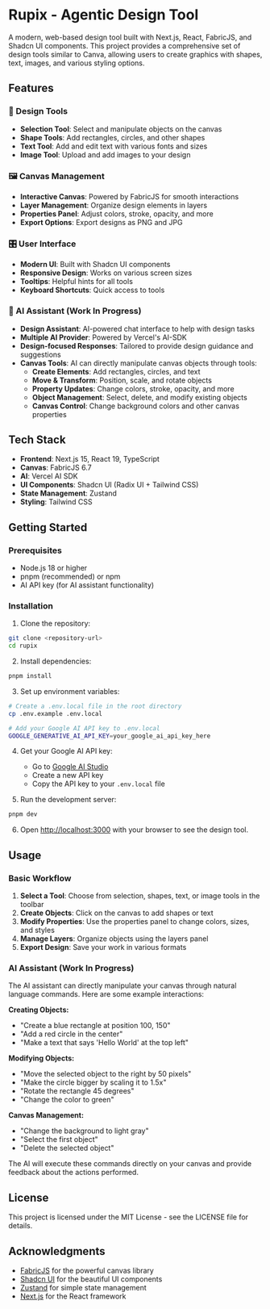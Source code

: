 # Rupix - Agentic Design Tool

A modern, web-based design tool built with Next.js, React, FabricJS, and Shadcn UI components. This project provides a comprehensive set of design tools similar to Canva, allowing users to create graphics with shapes, text, images, and various styling options.

## Features

### 🎨 Design Tools
- **Selection Tool**: Select and manipulate objects on the canvas
- **Shape Tools**: Add rectangles, circles, and other shapes
- **Text Tool**: Add and edit text with various fonts and sizes
- **Image Tool**: Upload and add images to your design

### 🖼️ Canvas Management
- **Interactive Canvas**: Powered by FabricJS for smooth interactions
- **Layer Management**: Organize design elements in layers
- **Properties Panel**: Adjust colors, stroke, opacity, and more
- **Export Options**: Export designs as PNG and JPG

### 🎛️ User Interface
- **Modern UI**: Built with Shadcn UI components
- **Responsive Design**: Works on various screen sizes
- **Tooltips**: Helpful hints for all tools
- **Keyboard Shortcuts**: Quick access to tools

### 🤖 AI Assistant (Work In Progress)
- **Design Assistant**: AI-powered chat interface to help with design tasks
- **Multiple AI Provider**: Powered by Vercel's AI-SDK
- **Design-focused Responses**: Tailored to provide design guidance and suggestions
- **Canvas Tools**: AI can directly manipulate canvas objects through tools:
  - **Create Elements**: Add rectangles, circles, and text
  - **Move & Transform**: Position, scale, and rotate objects
  - **Property Updates**: Change colors, stroke, opacity, and more
  - **Object Management**: Select, delete, and modify existing objects
  - **Canvas Control**: Change background colors and other canvas properties

## Tech Stack

- **Frontend**: Next.js 15, React 19, TypeScript
- **Canvas**: FabricJS 6.7
- **AI**: Vercel AI SDK
- **UI Components**: Shadcn UI (Radix UI + Tailwind CSS)
- **State Management**: Zustand
- **Styling**: Tailwind CSS

## Getting Started

### Prerequisites
- Node.js 18 or higher
- pnpm (recommended) or npm
- AI API key (for AI assistant functionality)

### Installation

1. Clone the repository:
```bash
git clone <repository-url>
cd rupix
```

2. Install dependencies:
```bash
pnpm install
```

3. Set up environment variables:
```bash
# Create a .env.local file in the root directory
cp .env.example .env.local

# Add your Google AI API key to .env.local
GOOGLE_GENERATIVE_AI_API_KEY=your_google_ai_api_key_here
```

4. Get your Google AI API key:
   - Go to [Google AI Studio](https://aistudio.google.com/app/apikey)
   - Create a new API key
   - Copy the API key to your `.env.local` file

5. Run the development server:
```bash
pnpm dev
```

6. Open [http://localhost:3000](http://localhost:3000) with your browser to see the design tool.

## Usage

### Basic Workflow

1. **Select a Tool**: Choose from selection, shapes, text, or image tools in the toolbar
2. **Create Objects**: Click on the canvas to add shapes or text
3. **Modify Properties**: Use the properties panel to change colors, sizes, and styles
4. **Manage Layers**: Organize objects using the layers panel
5. **Export Design**: Save your work in various formats

### AI Assistant (Work In Progress)

The AI assistant can directly manipulate your canvas through natural language commands. Here are some example interactions:

**Creating Objects:**
- "Create a blue rectangle at position 100, 150"
- "Add a red circle in the center"
- "Make a text that says 'Hello World' at the top left"

**Modifying Objects:**
- "Move the selected object to the right by 50 pixels"
- "Make the circle bigger by scaling it to 1.5x"
- "Rotate the rectangle 45 degrees"
- "Change the color to green"

**Canvas Management:**
- "Change the background to light gray"
- "Select the first object"
- "Delete the selected object"

The AI will execute these commands directly on your canvas and provide feedback about the actions performed.

## License

This project is licensed under the MIT License - see the LICENSE file for details.

## Acknowledgments

- [FabricJS](http://fabricjs.com/) for the powerful canvas library
- [Shadcn UI](https://ui.Shadcn.com/) for the beautiful UI components
- [Zustand](https://github.com/pmndrs/zustand) for simple state management
- [Next.js](https://nextjs.org/) for the React framework
